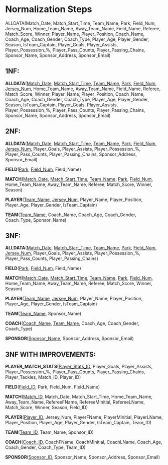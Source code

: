 # Normalization Steps

ALLDATA(Match_Date, Match_Start_Time, Team_Name, Park, Field_Num, Jersey_Num, Home_Team_Name, Away_Team_Name, Field_Name, Referee, Match_Score, Winner, Player_Name, Player_Position, Coach_Name, Coach_Age, Coach_Gender, Coach_Type, Player_Age, Player_Gender, Season, IsTeam_Captain, Player_Goals, Player_Assists, Player_Possession_%, Player_Pass_Counts, Player_Passing_Chains, Sponsor_Name, Sponsor_Address, Sponsor_Email)

## 1NF:

**ALLDATA**(<ins>Match_Date</ins>, <ins>Match_Start_Time</ins>, <ins>Team_Name</ins>, <ins>Park</ins>, <ins>Field_Num</ins>, <ins>Jersey_Num</ins>, Home_Team_Name, Away_Team_Name, Field_Name, Referee, Match_Score, Winner, Player_Name, Player_Position, Coach_Name, Coach_Age, Coach_Gender, Coach_Type, Player_Age, Player_Gender, Season, IsTeam_Captain, Player_Goals, Player_Assists, Player_Possession_%, Player_Pass_Counts, Player_Passing_Chains, Sponsor_Name, Sponsor_Address, Sponsor_Email)

## 2NF:

**ALLDATA**(<ins>Match_Date</ins>, <ins>Match_Start_Time</ins>, <ins>Team_Name</ins>, <ins>Park</ins>, <ins>Field_Num</ins>, <ins>Jersey_Num</ins>, Player_Goals, Player_Assists, Player_Possession_%, Player_Pass_Counts, Player_Passing_Chains, Sponsor_Address, Sponsor_Email)

**FIELD**(<ins>Park</ins>, <ins>Field_Num</ins>, Field_Name)

**MATCH**(<ins>Match_Date</ins>, <ins>Match_Start_Time</ins>, <ins>Team_Name</ins>, <ins>Park</ins>, <ins>Field_Num</ins>, Home_Team_Name, Away_Team_Name, Referee, Match_Score, Winner, Season)

**PLAYER**(<ins>Team_Name</ins>, <ins>Jersey_Num</ins>, Player_Name, Player_Position, Player_Age, Player_Gender, IsTeam_Captain)

**TEAM**(<ins>Team_Name</ins>, Coach_Name, Coach_Age, Coach_Gender, Coach_Type, Sponsor_Name)

## 3NF:

**ALLDATA**(<ins>Match_Date</ins>, <ins>Match_Start_Time</ins>, <ins>Team_Name</ins>, <ins>Park</ins>, <ins>Field_Num</ins>, <ins>Jersey_Num</ins>, Player_Goals, Player_Assists, Player_Possession_%, Player_Pass_Counts, Player_Passing_Chains)

**FIELD**(<ins>Park</ins>, <ins>Field_Num</ins>, Field_Name)

**MATCH**(<ins>Match_Date</ins>, <ins>Match_Start_Time</ins>, <ins>Team_Name</ins>, <ins>Park</ins>, <ins>Field_Num</ins>, Home_Team_Name, Away_Team_Name, Referee, Match_Score, Winner, Season)

**PLAYER**(<ins>Team_Name</ins>, <ins>Jersey_Num</ins>, Player_Name, Player_Position, Player_Age, Player_Gender, IsTeam_Captain)

**TEAM**(<ins>Team_Name</ins>, Sponsor_Name)

**COACH**(<ins>Coach_Name</ins>, <ins>Team_Name</ins>, Coach_Age, Coach_Gender, Coach_Type)

**SPONSOR**(<ins>Sponsor_Name</ins>, Sponsor_Address, Sponsor_Email)

## 3NF WITH IMPROVEMENTS:

**PLAYER_MATCH_STATS**(<ins>Player_Stats_ID</ins>, Player_Goals, Player_Assists, Player_Possession_%, Player_Pass_Counts, Player_Passing_Chains, Player_Tackles, Match_ID, Player_ID)

**FIELD**(<ins>Field_ID</ins>, Park, Field_Num, Field_Name)

**MATCH**(<ins>Match_ID</ins>, Match_Date, Match_Start_Time, Home_Team_Name, Away_Team_Name, RefereeFName, RefereeMInitial, RefereeLName, Match_Score, Winner, Season, Field_ID)

**PLAYER**(<ins>Player_ID</ins>, Jersey_Num, PlayerFName, PlayerMInitial, PlayerLName, Player_Position, Player_Age, Player_Gender, IsTeam_Captain, Team_ID)

**TEAM**(<ins>Team_ID</ins>, Team_Name, Sponsor_ID)

**COACH**(<ins>Coach_ID</ins>, CoachFName, CoachMInitial, CoachLName, Coach_Age, Coach_Gender, Coach_Type, Team_ID)

**SPONSOR**(<ins>Sponsor_ID</ins>, Sponsor_Name, Sponsor_Address, Sponsor_Email)
